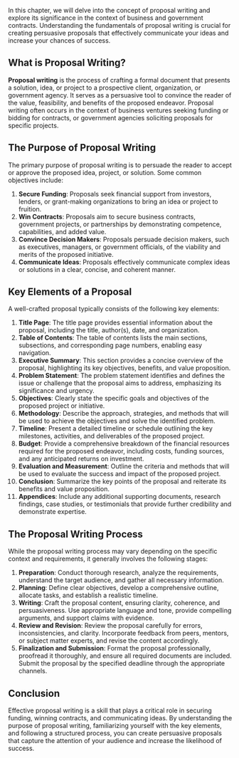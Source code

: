 
In this chapter, we will delve into the concept of proposal writing and explore its significance in the context of business and government contracts. Understanding the fundamentals of proposal writing is crucial for creating persuasive proposals that effectively communicate your ideas and increase your chances of success.

What is Proposal Writing?
-------------------------

**Proposal writing** is the process of crafting a formal document that presents a solution, idea, or project to a prospective client, organization, or government agency. It serves as a persuasive tool to convince the reader of the value, feasibility, and benefits of the proposed endeavor. Proposal writing often occurs in the context of business ventures seeking funding or bidding for contracts, or government agencies soliciting proposals for specific projects.

The Purpose of Proposal Writing
-------------------------------

The primary purpose of proposal writing is to persuade the reader to accept or approve the proposed idea, project, or solution. Some common objectives include:

1. **Secure Funding**: Proposals seek financial support from investors, lenders, or grant-making organizations to bring an idea or project to fruition.
2. **Win Contracts**: Proposals aim to secure business contracts, government projects, or partnerships by demonstrating competence, capabilities, and added value.
3. **Convince Decision Makers**: Proposals persuade decision makers, such as executives, managers, or government officials, of the viability and merits of the proposed initiative.
4. **Communicate Ideas**: Proposals effectively communicate complex ideas or solutions in a clear, concise, and coherent manner.

Key Elements of a Proposal
--------------------------

A well-crafted proposal typically consists of the following key elements:

1. **Title Page**: The title page provides essential information about the proposal, including the title, author(s), date, and organization.
2. **Table of Contents**: The table of contents lists the main sections, subsections, and corresponding page numbers, enabling easy navigation.
3. **Executive Summary**: This section provides a concise overview of the proposal, highlighting its key objectives, benefits, and value proposition.
4. **Problem Statement**: The problem statement identifies and defines the issue or challenge that the proposal aims to address, emphasizing its significance and urgency.
5. **Objectives**: Clearly state the specific goals and objectives of the proposed project or initiative.
6. **Methodology**: Describe the approach, strategies, and methods that will be used to achieve the objectives and solve the identified problem.
7. **Timeline**: Present a detailed timeline or schedule outlining the key milestones, activities, and deliverables of the proposed project.
8. **Budget**: Provide a comprehensive breakdown of the financial resources required for the proposed endeavor, including costs, funding sources, and any anticipated returns on investment.
9. **Evaluation and Measurement**: Outline the criteria and methods that will be used to evaluate the success and impact of the proposed project.
10. **Conclusion**: Summarize the key points of the proposal and reiterate its benefits and value proposition.
11. **Appendices**: Include any additional supporting documents, research findings, case studies, or testimonials that provide further credibility and demonstrate expertise.

The Proposal Writing Process
----------------------------

While the proposal writing process may vary depending on the specific context and requirements, it generally involves the following stages:

1. **Preparation**: Conduct thorough research, analyze the requirements, understand the target audience, and gather all necessary information.
2. **Planning**: Define clear objectives, develop a comprehensive outline, allocate tasks, and establish a realistic timeline.
3. **Writing**: Craft the proposal content, ensuring clarity, coherence, and persuasiveness. Use appropriate language and tone, provide compelling arguments, and support claims with evidence.
4. **Review and Revision**: Review the proposal carefully for errors, inconsistencies, and clarity. Incorporate feedback from peers, mentors, or subject matter experts, and revise the content accordingly.
5. **Finalization and Submission**: Format the proposal professionally, proofread it thoroughly, and ensure all required documents are included. Submit the proposal by the specified deadline through the appropriate channels.

Conclusion
----------

Effective proposal writing is a skill that plays a critical role in securing funding, winning contracts, and communicating ideas. By understanding the purpose of proposal writing, familiarizing yourself with the key elements, and following a structured process, you can create persuasive proposals that capture the attention of your audience and increase the likelihood of success.
